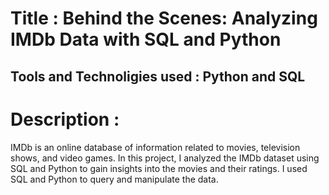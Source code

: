 
# Title : Behind the Scenes: Analyzing IMDb Data with SQL and Python

## Tools and Technoligies used : Python and SQL

# Description :
IMDb is an online database of information related to movies, television shows, and video games. In this project, I analyzed the IMDb dataset using SQL and Python to gain insights into the movies and their ratings. I used SQL and Python to query and manipulate the data.
